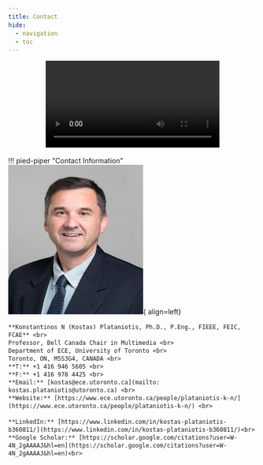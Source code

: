 ```yaml
---
title: Contact
hide:
  - navigation
  - toc
---
```


<div style="width: 100%; text-align: center;">
<video style="width: 70%; float:center" controls="">
    <source src="https://platanio.github.io/main-profile/assets/video/PlataniotisShortBioT-v2.mp4" type="video/mp4">
</video>
</div>



!!! pied-piper "Contact Information"
    ![profile](assets/images/profile.jpg){ align=left} 

    **Konstantinos N (Kostas) Plataniotis, Ph.D., P.Eng., FIEEE, FEIC, FCAE** <br>
    Professor, Bell Canada Chair in Multimedia <br>
    Department of ECE, University of Toronto <br>
    Toronto, ON, M5S3G4, CANADA <br>
    **T:** +1 416 946 5605 <br>
    **F:** +1 416 978 4425 <br>
    **Email:** [kostas@ece.utoronto.ca](mailto: kostas.plataniotis@utoronto.ca) <br>
    **Website:** [https://www.ece.utoronto.ca/people/plataniotis-k-n/](https://www.ece.utoronto.ca/people/plataniotis-k-n/) <br>

    **LinkedIn:** [https://www.linkedin.com/in/kostas-plataniotis-b360811/](https://www.linkedin.com/in/kostas-plataniotis-b360811/)<br>
    **Google Scholar:** [https://scholar.google.com/citations?user=W-4N_2gAAAAJ&hl=en](https://scholar.google.com/citations?user=W-4N_2gAAAAJ&hl=en)<br>

<!-- **Konstantinos N (Kostas) Plataniotis, Ph.D., P.Eng., FIEEE, FEIC, FCAE** <br>
Professor, Bell Canada Chair in Multimedia <br>
Department of ECE, University of Toronto <br>
Toronto, ON, M5S3G4, CANADA <br>
T: +1 416 946 5605 <br>
F: +1 416 978 4425 <br>
E: kostas@ece.utoronto.ca; kostas.plataniotis@utoronto.ca <br>
W: https://www.ece.utoronto.ca/people/plataniotis-k-n/ <br>

LinkedIn: <br>
Google Scholar: <br> -->